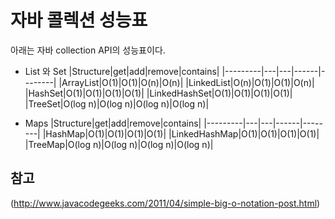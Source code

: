 # 자바 콜렉션 성능표

아래는 자바 collection API의 성능표이다.

* List 와 Set
|Structure|get|add|remove|contains|
|---------|---|---|------|--------|
|ArrayList|O(1)|O(1)|O(n)|O(n)|
|LinkedList|O(n)|O(1)|O(1)|O(n)|
|HashSet|O(1)|O(1)|O(1)|O(1)|
|LinkedHashSet|O(1)|O(1)|O(1)|O(1)|
|TreeSet|O(log n)|O(log n)|O(log n)|O(log n)|


* Maps
|Structure|get|add|remove|contains|
|---------|---|---|------|--------|
|HashMap|O(1)|O(1)|O(1)|O(1)|
|LinkedHashMap|O(1)|O(1)|O(1)|O(1)|
|TreeMap|O(log n)|O(log n)|O(log n)|O(log n)|


## 참고
(http://www.javacodegeeks.com/2011/04/simple-big-o-notation-post.html)
